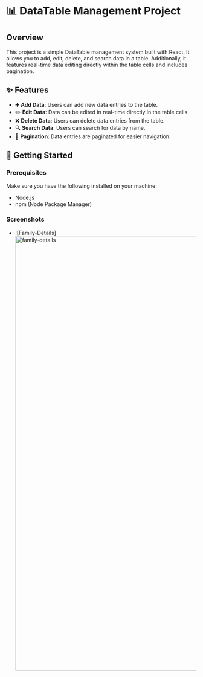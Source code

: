 # 📊 DataTable Management Project

## Overview

This project is a simple DataTable management system built with React. It allows you to add, edit, delete, and search data in a table. Additionally, it features real-time data editing directly within the table cells and includes pagination.

## ✨ Features

- ➕ **Add Data**: Users can add new data entries to the table.
- ✏️ **Edit Data**: Data can be edited in real-time directly in the table cells.
- ❌ **Delete Data**: Users can delete data entries from the table.
- 🔍 **Search Data**: Users can search for data by name.
- 📄 **Pagination**: Data entries are paginated for easier navigation.

## 🚀 Getting Started

### Prerequisites

Make sure you have the following installed on your machine:

- Node.js
- npm (Node Package Manager)

### Screenshots
- ![Family-Details] <img width="1152" alt="family-details" src="https://github.com/Ankit-Dhattarwal/Add-Family-details/assets/109728587/2ed50dfe-372b-49fe-abbb-132b5fbf7f50">

